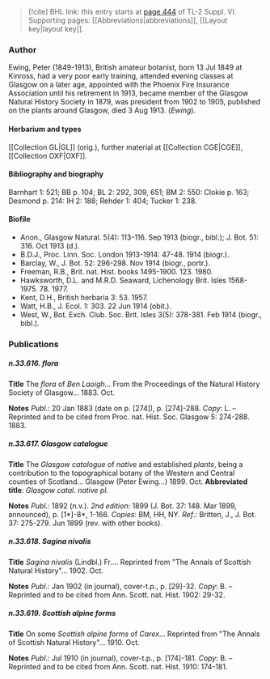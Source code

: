 > [!cite] BHL link: this entry starts at [page 444](https://www.biodiversitylibrary.org/item/103835#page/454/mode/1up) of TL-2 Suppl. VI.
> Supporting pages: [[Abbreviations|abbreviations]], [[Layout key|layout key]].

### Author

Ewing, Peter (1849-1913), British amateur botanist, born 13 Jul 1849 at Kinross, had a very poor early training, attended evening classes at Glasgow on a later age, appointed with the Phoenix Fire Insurance Association until his retirement in 1913, became member of the Glasgow Natural History Society in 1879, was president from 1902 to 1905, published on the plants around Glasgow, died 3 Aug 1913. (*Ewing*).

#### Herbarium and types

[[Collection GL|GL]] (orig.), further material at [[Collection CGE|CGE]], [[Collection OXF|OXF]].

#### Bibliography and biography

Barnhart 1: 521; BB p. 104; BL 2: 292, 309, 651; BM 2: 550: Clokie p. 163; Desmond p. 214: IH 2: 188; Rehder 1: 404; Tucker 1: 238.

#### Biofile

- Anon., Glasgow Natural. 5(4): 113-116. Sep 1913 (biogr., bibl.); J. Bot. 51: 316. Oct 1913 (d.).
- B.D.J., Proc. Linn. Soc. London 1913-1914: 47-48. 1914 (biogr.).
- Barclay, W., J. Bot. 52: 296-298. Nov 1914 (biogr., portr.).
- Freeman, R.B., Brit. nat. Hist. books 1495-1900. 123. 1980.
- Hawksworth, D.L. and M.R.D. Seaward, Lichenology Brit. Isles 1568-1975. 78. 1977.
- Kent, D.H., British herbaria 3: 53. 1957.
- Watt, H.B., J. Ecol. 1: 303. 22 Jun 1914 (obit.).
- West, W., Bot. Exch. Club. Soc. Brit. Isles 3(5): 378-381. Feb 1914 (biogr., bibl.).

### Publications

##### n.33.616. flora

**Title**
The *flora* of *Ben Laoigh*... From the Proceedings of the Natural History Society of Glasgow... 1883. Oct.

**Notes**
*Publ*.: 20 Jan 1883 (date on p. \[274\]), p. \[274\]-288. *Copy*: L. – Reprinted and to be cited from Proc. nat. Hist. Soc. Glasgow 5: 274-288. 1883.

##### n.33.617. Glasgow catalogue

**Title**
The *Glasgow catalogue* of *native* and established *plants*, being a contribution to the topographical botany of the Western and Central counties of Scotland... Glasgow (Peter Ewing...) 1899. Oct.
**Abbreviated title**: *Glasgow catal. native pl.*

**Notes**
*Publ*.: 1892 (n.v.).
*2nd edition*: 1899 (J. Bot. 37: 148. Mar 1899, announced), p. \[1\*\]-8\*, 1-166. *Copies*: BM, HH, NY.
*Ref*.: Britten, J., J. Bot. 37: 275-279. Jun 1899 (rev. with other books).

##### n.33.618. Sagina nivalis

**Title**
*Sagina nivalis* (Lindbl.) Fr.... Reprinted from "The Annals of Scottish Natural History"... 1902. Oct.

**Notes**
*Publ*.: Jan 1902 (in journal), cover-t.p., p. \[29\]-32. *Copy*: B. – Reprinted and to be cited from Ann. Scott. nat. Hist. 1902: 29-32.

##### n.33.619. Scottish alpine forms

**Title**
On some *Scottish alpine forms* of *Carex*... Reprinted from "The Annals of Scottish Natural History"... 1910. Oct.

**Notes**
*Publ*.: Jul 1910 (in journal), cover-t.p., p. \[174\]-181. *Copy*: B. – Reprinted and to be cited from Ann. Scott. nat. Hist. 1910: 174-181.

